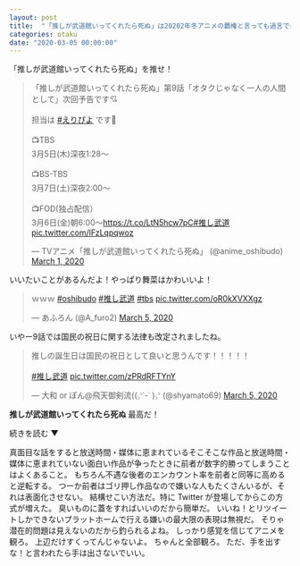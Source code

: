 ```yaml
---
layout: post
title:  "「推しが武道館いってくれたら死ぬ」は20202年冬アニメの覇権と言っても過言ではない"
categories: otaku
date: "2020-03-05 00:00:00"
---
```


「推しが武道館いってくれたら死ぬ」を推せ！

<blockquote class="twitter-tweet tw-align-center"><p lang="ja" dir="ltr">「推しが武道館いってくれたら死ぬ」第9話「オタクじゃなく一人の人間として」次回予告です💘<br><br>担当は <a href="https://twitter.com/hashtag/%E3%81%88%E3%82%8A%E3%81%B4%E3%82%88?src=hash&amp;ref_src=twsrc%5Etfw">#えりぴよ</a> です🍑<br><br>📺TBS<br>3月5日(木)深夜1:28～<br><br>📺BS-TBS<br>3月7日(土)深夜2:00〜<br><br>📺FOD(独占配信）<br>3月6日(金)朝6:00〜<a href="https://t.co/LtN5hcw7pC">https://t.co/LtN5hcw7pC</a><a href="https://twitter.com/hashtag/%E6%8E%A8%E3%81%97%E6%AD%A6%E9%81%93?src=hash&amp;ref_src=twsrc%5Etfw">#推し武道</a> <a href="https://t.co/lFzLqpqwoz">pic.twitter.com/lFzLqpqwoz</a></p>&mdash; TVアニメ「推しが武道館いってくれたら死ぬ」 (@anime_oshibudo) <a href="https://twitter.com/anime_oshibudo/status/1234040361787392000?ref_src=twsrc%5Etfw">March 1, 2020</a></blockquote> <script async src="https://platform.twitter.com/widgets.js" charset="utf-8"></script>


いいたいことがあるんだよ！やっぱり舞菜はかわいいよ！


<blockquote class="twitter-tweet tw-align-center"><p lang="und" dir="ltr">ｗｗｗ <a href="https://twitter.com/hashtag/oshibudo?src=hash&amp;ref_src=twsrc%5Etfw">#oshibudo</a> <a href="https://twitter.com/hashtag/%E6%8E%A8%E3%81%97%E6%AD%A6%E9%81%93?src=hash&amp;ref_src=twsrc%5Etfw">#推し武道</a> <a href="https://twitter.com/hashtag/tbs?src=hash&amp;ref_src=twsrc%5Etfw">#tbs</a> <a href="https://t.co/oR0kXVXXgz">pic.twitter.com/oR0kXVXXgz</a></p>&mdash; あふろん (@A_furo2) <a href="https://twitter.com/A_furo2/status/1235605819682484224?ref_src=twsrc%5Etfw">March 5, 2020</a></blockquote> <script async src="https://platform.twitter.com/widgets.js" charset="utf-8"></script>


いやー9話では国民の祝日に関する法律も改定されましたね。


<blockquote class="twitter-tweet tw-align-center"><p lang="ja" dir="ltr">推しの誕生日は国民の祝日として良いと思うんです！！！！！<br><br> <a href="https://twitter.com/hashtag/%E6%8E%A8%E3%81%97%E6%AD%A6%E9%81%93?src=hash&amp;ref_src=twsrc%5Etfw">#推し武道</a> <a href="https://t.co/zPRdRFTYnY">pic.twitter.com/zPRdRFTYnY</a></p>&mdash; 大和 or ぽん@飛天御剣流((꜆꜄˙-˙ )꜆꜄ (@shyamato69) <a href="https://twitter.com/shyamato69/status/1235605424784543746?ref_src=twsrc%5Etfw">March 5, 2020</a></blockquote> <script async src="https://platform.twitter.com/widgets.js" charset="utf-8"></script>

**推しが武道館いってくれたら死ぬ** 最高だ！

<span class="readmore"  onclick="collapse(this, '.collapse')">続きを読む ▼</span>
<div class="collapse readmore-content">
真面目な話をすると放送時間・媒体に恵まれているそこそこな作品と放送時間・媒体に恵まれていない面白い作品が争ったときに前者が数字的勝ってしまうことはよくあること。
もちろん不遇な後者のエンカウント率を前者と同等に高めると逆転する。
つーか前者はゴリ押し作品なので嫌いな人もたくさんいるが、それは表面化させない。
結構せこい方法だ。特に Twitter が登場してからこの方式が増えた。
臭いものに蓋をすればいいのだから簡単だ。
いいね！とリツイートしかできないプラットホームで行える嫌いの最大限の表現は無視だ。
そりゃ潜在的問題は見えないのだから釣られるよね。
しっかり感覚を信じてアニメを観ろ。
上辺だけすくってんじゃないよ。
ちゃんと全部観ろ。
ただ、手を出すな！と言われたら手は出さないでいい。
</div>
